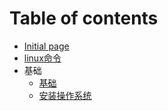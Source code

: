 # Table of contents

* [Initial page](README.md)
* [linux命令](linux-ming-ling.md)
* 基础
  * [基础](ji-chu/ji-chu.md)
  * [安装操作系统](ji-chu/an-zhuang-cao-zuo-xi-tong.md)

